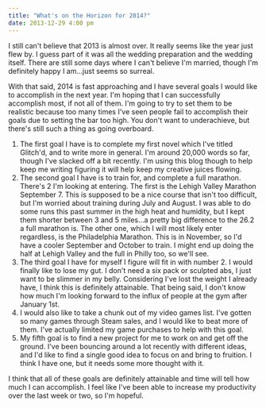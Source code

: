 ```yaml
---
title: "What's on the Horizon for 2014?"
date: 2013-12-29 4:00 pm
---
```


I still can't believe that 2013 is almost over. It really seems like the year just flew by. I guess part of it was all the wedding preparation and the wedding itself. There are still some days where I can't believe I'm married, though I'm definitely happy I am…just seems so surreal.

With that said, 2014 is fast approaching and I have several goals I would like to accomplish in the next year. I'm hoping that I can successfully accomplish most, if not all of them. I'm going to try to set them to be realistic because too many times I've seen people fail to accomplish their goals due to setting the bar too high. You don't want to underachieve, but there's still such a thing as going overboard.

1. The first goal I have is to complete my first novel which I've titled Glitch'd, and to write more in general. I'm around 20,000 words so far, though I've slacked off a bit recently. I'm using this blog though to help keep me writing figuring it will help keep my creative juices flowing.
2. The second goal I have is to train for, and complete a full marathon. There's 2 I'm looking at entering. The first is the Lehigh Valley Marathon September 7. This is supposed to be a nice course that isn't too difficult, but I'm worried about training during July and August. I was able to do some runs this past summer in the high heat and humidity, but I kept them shorter between 3 and 5 miles…a pretty big difference to the 26.2 a full marathon is. The other one, which I will most likely enter regardless, is the Philadelphia Marathon. This is in November, so I'd have a cooler September and October to train. I might end up doing the half at Lehigh Valley and the full in Philly too, so we'll see.
3. The third goal I have for myself I figure will fit in with number 2. I would finally like to lose my gut. I don't need a six pack or sculpted abs, I just want to be slimmer in my belly. Considering I've lost the weight I already have, I think this is definitely attainable. That being said, I don't know how much I'm looking forward to the influx of people at the gym after January 1st.
4. I would also like to take a chunk out of my video games list. I've gotten so many games through Steam sales, and I would like to beat more of them. I've actually limited my game purchases to help with this goal.
5. My fifth goal is to find a new project for me to work on and get off the ground. I've been bouncing around a lot recently with different ideas, and I'd like to find a single good idea to focus on and bring to fruition. I think I have one, but it needs some more thought with it.

I think that all of these goals are definitely attainable and time will tell how much I can accomplish. I feel like I've been able to increase my productivity over the last week or two, so I'm hopeful.
